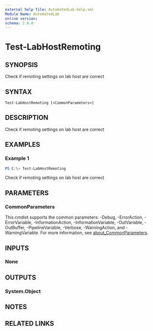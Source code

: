 ```yaml
---
external help file: AutomatedLab-help.xml
Module Name: AutomatedLab
online version:
schema: 2.0.0
---
```


# Test-LabHostRemoting

## SYNOPSIS
Check if remoting settings on lab host are correct

## SYNTAX

```
Test-LabHostRemoting [<CommonParameters>]
```

## DESCRIPTION
Check if remoting settings on lab host are correct

## EXAMPLES

### Example 1
```powershell
PS C:\> Test-LabHostRemoting
```

Check if remoting settings on lab host are correct

## PARAMETERS

### CommonParameters
This cmdlet supports the common parameters: -Debug, -ErrorAction, -ErrorVariable, -InformationAction, -InformationVariable, -OutVariable, -OutBuffer, -PipelineVariable, -Verbose, -WarningAction, and -WarningVariable. For more information, see [about_CommonParameters](http://go.microsoft.com/fwlink/?LinkID=113216).

## INPUTS

### None
## OUTPUTS

### System.Object
## NOTES

## RELATED LINKS
